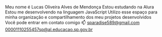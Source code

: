 Meu nome é Lucas Oliveira Alves de Mendonça 
Estou estudando na Alura
Estou me desenvolvendo na linguagem JavaScript
Utilizo esse espaço para minha organização e compartilhamento dos meu projetos desenvolvidos
Você pode entrar em contato comigo 📫
sparadise589@gmail.com
00001110255457sp@al.educacao.sp.gov.br
